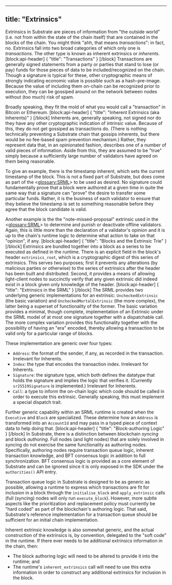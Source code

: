 <!--
Copyright 2019 Parity Technologies

Licensed under the Apache License, Version 2.0 (the "License");
you may not use this file except in compliance with the License.
You may obtain a copy of the License at

    http://www.apache.org/licenses/LICENSE-2.0

Unless required by applicable law or agreed to in writing, software
distributed under the License is distributed on an "AS IS" BASIS,
WITHOUT WARRANTIES OR CONDITIONS OF ANY KIND, either express or implied.
See the License for the specific language governing permissions and
limitations under the License.
-->

---
title: "Extrinsics"
---
Extrinsics in Substrate are pieces of information from "the outside world" (i.e. not from within the state of the chain itself) that are contained in the blocks of the chain. You might think "ahh, that means *transactions*": in fact, no. Extrinsics fall into two broad categories of which only one is *transactions*. The other type is known as inherent extrinsics or *inherents*.
[block:api-header]
{
  "title": "Transactions"
}
[/block]
Transactions are generally signed statements from a party or parties that stand to lose (or pay) funds for those pieces of data to be included/recognized on the chain. Though a signature is typical for these, other cryptographic means of strongly indicating economic value is possible such as a hash-pre-image. Because the value of including them on-chain can be recognized prior to execution, they can be gossiped around on the network between nodes without (too much) risk of spam.

Broadly speaking, they fit the mold of what you would call a "transaction" in Bitcoin or Ethereum.
[block:api-header]
{
  "title": "Inherent Extrinsics (aka Inherents)"
}
[/block]
Inherents are, generally speaking, not signed nor do they have any other cryptographic indication of intrinsic value. Because of this, they do not get gossiped as transactions do. (There is nothing technically preventing a Substrate chain that gossips inherents, but there would be no fee-based spam prevention mechanism.) Rather, they represent data that, in an opinionated fashion, describes one of a number of valid pieces of information. Aside from this, they are assumed to be "true" simply because a sufficiently large number of validators have agreed on them being reasonable.

To give an example, there is the timestamp inherent, which sets the current timestamp of the block. This is not a fixed part of Substrate, but does come as part of the <<glossary:SRML>> to be used as desired. No signature could fundamentally prove that a block were authored at a given time in quite the same way that a signature can "prove" the desire to transfer some particular funds. Rather, it is the business of each validator to ensure that they believe the timestamp is set to something reasonable before they agree that the block candidate is valid.

Another example is the the "note-missed-proposal" extrinsic used in the <<glossary:SRML>> to determine and punish or deactivate offline validators. Again, this is little more than the declaration of a validator's opinion and it is up to the chain's runtime logic to determine what action to take on that "opinion", if any.
[block:api-header]
{
  "title": "Blocks and the Extrinsic Trie"
}
[/block]
Extrinsics are bundled together into a block as a series to be executed as defined in the runtime. There is an explicit field in the block's header `extrinsics_root`, which is a cryptographic digest of this series of extrinsics. This serves two purposes; first it prevents any alterations (by malicious parties or otherwise) to the series of extrinsics after the header has been built and distributed. Second, it provides a means of allowing light-client nodes to succinctly verify that any given extrinsic did indeed exist in a block given only knowledge of the header.
[block:api-header]
{
  "title": "Extrinsics in the SRML"
}
[/block]
The SRML provides two underlying generic implementations for an extrinsic: `UncheckedExtrinsic` (the basic variation) and `UncheckedMortalExtrinsic` (the more complex), the latter being a superset of functionality of the former. The basic variation provides a minimal, though complete, implementation of an Extrinsic under the SRML model of at most one signature together with a dispatchable call. The more complex variation provides this functionality together with the possibility of having an "era" encoded, thereby allowing a transaction to be valid only for a particular range of blocks.

These implementation are generic over four types:

- `Address`: the format of the sender, if any, as recorded in the transaction. Irrelevant for Inherents.
- `Index`: the type that encodes the transaction index. Irrelevant for Inherents.
- `Signature`: the signature type, which both defines the datatype that holds the signature and implies the logic that verifies it. (Currently `sr25519Signature` is implemented.) Irrelevant for Inherents.
- `Call`: a type to inform the on-chain logic which code should be called in order to execute this extrinsic. Generally speaking, this must implement a special dispatch trait.

Further generic capability within an SRML runtime is created when the `Executive` and `Block` are specialized. These determine how an `Address` is transformed into an `AccountId` and may pass in a typed piece of context data to help doing that.
[block:api-header]
{
  "title": "Block-authoring Logic"
}
[/block]
In Substrate, there is a distinction between blockchain *syncing* and block *authoring*. Full nodes (and light nodes) that are solely involved in syncing do not exercise the same functionality as authoring nodes. Specifically, authoring nodes require transaction queue logic, inherent transaction knowledge, and BFT consensus logic in addition to full synchronization. BFT consensus logic is provided as a core element of Substrate and can be ignored since it is only exposed in the SDK under the `authorities()` API entry.

Transaction queue logic in Substrate is designed to be as generic as possible, allowing a runtime to express which transactions are fit for inclusion in a block through the `initialise_block` and `apply_extrinsic` calls (full (syncing) nodes will only run `execute_block`). However, more subtle aspects like the prioritization and replacement policy must currently be "hard coded" as part of the blockchain's authoring logic. That said, Substrate's reference implementation for a transaction queue should be sufficient for an initial chain implementation.

Inherent extrinsic knowledge is also somewhat generic, and the actual construction of the extrinsics is, by convention, delegated to the "soft code" in the runtime. If there ever needs to be additional extrinsics information in the chain, then:

- The block authoring logic will need to be altered to provide it into the runtime; and
- The runtime's `inherent_extrinsics` call will need to use this extra information in order to construct any additional extrinsics for inclusion in the block.